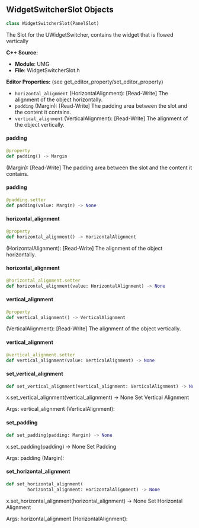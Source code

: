 ## WidgetSwitcherSlot Objects

```python
class WidgetSwitcherSlot(PanelSlot)
```

The Slot for the UWidgetSwitcher, contains the widget that is flowed vertically

**C++ Source:**

- **Module**: UMG
- **File**: WidgetSwitcherSlot.h

**Editor Properties:** (see get_editor_property/set_editor_property)

- ``horizontal_alignment`` (HorizontalAlignment):  [Read-Write] The alignment of the object horizontally.
- ``padding`` (Margin):  [Read-Write] The padding area between the slot and the content it contains.
- ``vertical_alignment`` (VerticalAlignment):  [Read-Write] The alignment of the object vertically.

<a id="unreal.WidgetSwitcherSlot.padding"></a>

#### padding

```python
@property
def padding() -> Margin
```

(Margin):  [Read-Write] The padding area between the slot and the content it contains.

<a id="unreal.WidgetSwitcherSlot.padding"></a>

#### padding

```python
@padding.setter
def padding(value: Margin) -> None
```

<a id="unreal.WidgetSwitcherSlot.horizontal_alignment"></a>

#### horizontal_alignment

```python
@property
def horizontal_alignment() -> HorizontalAlignment
```

(HorizontalAlignment):  [Read-Write] The alignment of the object horizontally.

<a id="unreal.WidgetSwitcherSlot.horizontal_alignment"></a>

#### horizontal_alignment

```python
@horizontal_alignment.setter
def horizontal_alignment(value: HorizontalAlignment) -> None
```

<a id="unreal.WidgetSwitcherSlot.vertical_alignment"></a>

#### vertical_alignment

```python
@property
def vertical_alignment() -> VerticalAlignment
```

(VerticalAlignment):  [Read-Write] The alignment of the object vertically.

<a id="unreal.WidgetSwitcherSlot.vertical_alignment"></a>

#### vertical_alignment

```python
@vertical_alignment.setter
def vertical_alignment(value: VerticalAlignment) -> None
```

<a id="unreal.WidgetSwitcherSlot.set_vertical_alignment"></a>

#### set_vertical_alignment

```python
def set_vertical_alignment(vertical_alignment: VerticalAlignment) -> None
```

x.set_vertical_alignment(vertical_alignment) -> None
Set Vertical Alignment

Args:
    vertical_alignment (VerticalAlignment):

<a id="unreal.WidgetSwitcherSlot.set_padding"></a>

#### set_padding

```python
def set_padding(padding: Margin) -> None
```

x.set_padding(padding) -> None
Set Padding

Args:
    padding (Margin):

<a id="unreal.WidgetSwitcherSlot.set_horizontal_alignment"></a>

#### set_horizontal_alignment

```python
def set_horizontal_alignment(
        horizontal_alignment: HorizontalAlignment) -> None
```

x.set_horizontal_alignment(horizontal_alignment) -> None
Set Horizontal Alignment

Args:
    horizontal_alignment (HorizontalAlignment):

<a id="unreal.WindowTitleBarArea"></a>